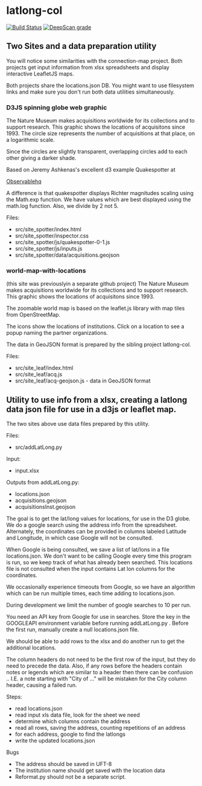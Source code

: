 # latlong-col

[![Build Status](https://travis-ci.com/rleir/latlong-col.svg?branch=master)](https://travis-ci.com/rleir/latlong-col)
[![DeepScan grade](https://deepscan.io/api/teams/5622/projects/7455/branches/75998/badge/grade.svg)](https://deepscan.io/dashboard#view=project&tid=5622&pid=7455&bid=75998)

## Two Sites and a data preparation utility

You will notice some similarities with the connection-map project. Both projects get input information from xlsx spreadsheets and display interactive LeafletJS maps.

Both projects share the locations.json DB. You might want to use filesystem links and make sure you don't run both data utilities simultaneously.

### D3JS spinning globe web graphic

The Nature Museum makes acquisitions worldwide for its collections and to support research. This graphic shows the locations of acquisitons since 1993. The circle size represents the number of acquisitions at that place, on a logarithmic scale.

Since the circles are slightly transparent, overlapping circles add to each other giving a darker shade.


Based on Jeremy Ashkenas's excellent d3 example Quakespotter at

[Observablehq](https://observablehq.com/@jashkenas/quakespotter-0-1@1050)

A difference is that quakespotter displays Richter magnitudes scaling using the Math.exp function. We have values which are best displayed using the math.log function. Also, we divide by 2 not 5.

Files:

*  src/site_spotter/index.html
*  src/site_spotter/inspector.css
*  src/site_spotter/js/quakespotter-0-1.js
*  src/site_spotter/js/inputs.js
*  src/site_spotter/data/acquisitions.geojson

### world-map-with-locations

(this site was previouslyin a separate github project)
The Nature Museum makes acquisitions worldwide for its collections and to support research. This graphic shows the locations of acquisitons since 1993.

The zoomable world map is based on the leaflet.js library with map tiles from OpenStreetMap.

The icons show the locations of institutions. Click on a location to see a popup naming the partner organizations.

The data in GeoJSON format is prepared by the sibling project latlong-col.

Files:

*  src/site_leaf/index.html
*  src/site_leaf/acq.js
*  src/site_leaf/acq-geojson.js - data in GeoJSON format


## Utility to use info from a xlsx, creating a latlong data json file for use in a d3js or leaflet map.

The two sites above use data files prepared by this utility.

Files:

*  src/addLatLong.py

Input:

*  input.xlsx

Outputs from addLatLong.py:

*  locations.json
*  acquisitions.geojson
*  acquisitionsInst.geojson

The goal is to get the lat/long values for locations, for use in the D3 globe. We do a google search using the address info from the spreadsheet. Alternately, the coordinates can be provided in columns labeled Latitude and Longitude, in which case Google will not be consulted.

When Google is being consulted, we save a list of lat/lons in a file locations.json. We don't want to be calling Google every time this program is run, so we keep track of what has already been searched. This locations file is not consulted when the input contains Lat lon columns for the coordinates.

We occasionally experience timeouts from Google, so we have an algorithm which can be run multiple times, each time adding to locations.json.

During development we limit the number of google searches to 10 per run.

You need an API key from Google for use in searches. Store the key in the GOOGLEAPI environment variable before running addLatLong.py .  Before the first run, manually create a null locations.json file.

We should be able to add rows to the xlsx and do another run to get the additional locations.

The column headers do not need to be the first row of the input, but they do need to precede the data. Also, if any rows before the headers contain notes or legends which are similar to a header then there can be confusion .. I.E. a note starting with "City of ..." will be mistaken for the City column header, causing a failed run.

Steps:

*  read locations.json
*  read input xls data file, look for the sheet we need
*  determine which columns contain the address
*  read all rows, saving the address, counting repetitions of an address
*  for each address, google to find the latlongs
*  write the updated locations.json

Bugs

*  The address should be saved in UFT-8
*  The institution name should get saved with the location data
*  Reformat.py should not be a separate script.
